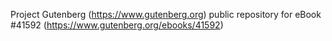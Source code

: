 Project Gutenberg (https://www.gutenberg.org) public repository for eBook #41592 (https://www.gutenberg.org/ebooks/41592)
